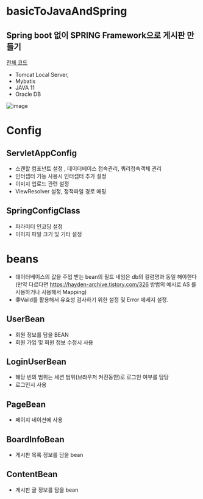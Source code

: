 # basicToJavaAndSpring

## Spring boot 없이 SPRING Framework으로 게시판 만들기
[전체 코드 ](https://github.com/jobmania/basicToJavaAndSpring/tree/master/springMVC-workspace/MiniPjt)
- Tomcat Local Server,
- Mybatis
- JAVA 11
- Oracle DB 


![image](https://github.com/jobmania/basicToJavaAndSpring/assets/108961843/3f9a00af-afa1-4250-92bc-8cb20c761198)


# Config
## ServletAppConfig
- 스캔할 컴포넌트 설정 , 데이터베이스 접속관리, 쿼리접속객체 관리
- 인터셉터 기능 사용시 인터셉터 추가 설정
- 이미지 업로드 관련 설정
- ViewResolver 설정, 정적파일 경로 매핑

## SpringConfigClass
- 파라미터 인코딩 설정
- 이미지 파일 크기 및 기타 설정

# beans 
- 데이터베이스의 값을 주입 받는 bean의 필드 네임은 db의 컬럼명과 동일 해야한다 (만약 다르다면 https://hayden-archive.tistory.com/326 방법의 예시로 AS 를 사용하거나 <resultMap> 사용해서 Mapping)
- @Vaild를 활용해서 유효성 검사하기 위한 설정 및 Error 메세지 설정.
  
## UserBean
  - 회원 정보를 담을 BEAN
  - 회원 가입 및 회원 정보 수정시 사용

## LoginUserBean
  - 해당 빈의 범위는 세션 범위(브라우저 켜진동안)로 로그인 여부를 담당
  - 로그인시 사용
  
## PageBean
  - 페이지 네이션에 사용
  
## BoardInfoBean
  - 게시판 목록 정보를 담을 bean

## ContentBean
  - 게시판 글 정보를 담을 bean

